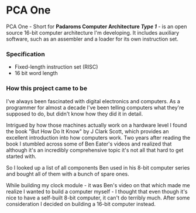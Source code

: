 # PCA One

PCA One - Short for **Padaroms Computer Architecture _Type 1_** - is an open source 16-bit computer architecture I'm developing. It includes auxiliary software, such as an assembler and a loader for its own instruction set.

### Specification
- Fixed-length instruction set (RISC)
- 16 bit word length

### How this project came to be
I've always been fascinated with digital electronics and computers. As a programmer for almost a decade I've been telling computers what they're supposed to do, but didn't know how they did it in detail. 

Intrigued by how those machines actually work on a hardware level I found the book "But How Do It Know" by J Clark Scott, which provides an excellent introduction into how computers work. Two years after reading the book I stumbled across some of Ben Eater's videos and realized that although it's an incredibly comprehensive topic it's not all that hard to get started with.

So I looked up a list of all components Ben used in his 8-bit computer series and bought all of them with a bunch of spare ones.

While building my clock module - it was Ben's video on that which made me realize I wanted to build a computer myself - I thought that even though it's nice to have a self-built 8-bit computer, it can't do terribly much. After some consideration I decided on building a 16-bit computer instead.

